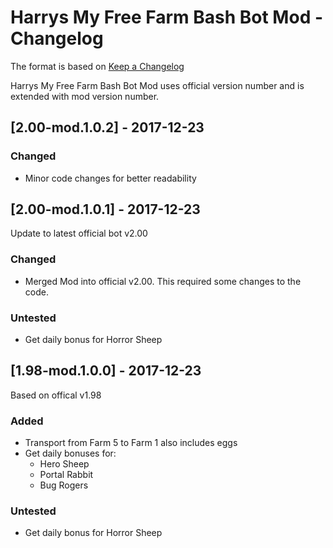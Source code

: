 # Harrys My Free Farm Bash Bot Mod - Changelog

The format is based on [Keep a Changelog](http://keepachangelog.com/en/1.0.0/)

Harrys My Free Farm Bash Bot Mod uses official version number and is extended with mod version number.

## [2.00-mod.1.0.2] - 2017-12-23

### Changed

- Minor code changes for better readability

## [2.00-mod.1.0.1] - 2017-12-23

Update to latest official bot v2.00

### Changed

- Merged Mod into official v2.00. This required some changes to the code.

### Untested

- Get daily bonus for Horror Sheep

## [1.98-mod.1.0.0] - 2017-12-23

Based on offical v1.98

### Added

- Transport from Farm 5 to Farm 1 also includes eggs
- Get daily bonuses for:
  - Hero Sheep
  - Portal Rabbit
  - Bug Rogers

### Untested

- Get daily bonus for Horror Sheep
